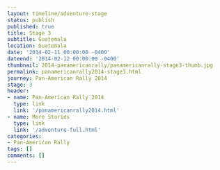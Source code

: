 ```yaml
---
layout: timeline/adventure-stage
status: publish
published: true
title: Stage 3
subtitle: Guatemala
location: Guatemala
date: '2014-02-11 00:00:00 -0400'
dateend: '2014-02-12 00:00:00 -0400'
thumbnail: 2014-panamericanrally/panamericanrally-stage3-thumb.jpg
permalink: panamericanrally2014-stage3.html
journey: Pan-American Rally 2014
stage: 3
header:
- name: Pan-American Rally 2014
  type: link
  link: '/panamericanrally2014.html'
- name: More Stories
  type: link
  link: '/adventure-full.html'
categories:
- Pan-American Rally
tags: []
comments: []
---
```


